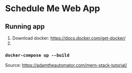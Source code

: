 # Schedule Me Web App

## Running app
1. Download docker: https://docs.docker.com/get-docker/
2. 

### `docker-compose up --build`
Source:
https://adamtheautomator.com/mern-stack-tutorial/ 